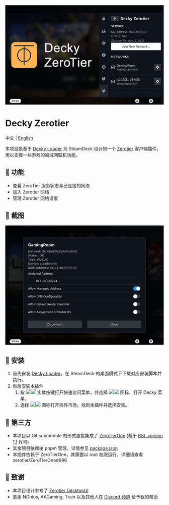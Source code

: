 <div align="center">
  <img src="./assets/thumbnail.jpg"/>
</div>

# Decky Zerotier

中文 | [English]((./README.md))

本项目是基于 [Decky Loader](https://github.com/SteamDeckHomebrew/decky-loader) 为 SteamDeck 设计的一个 [Zerotier](https://www.zerotier.com/) 客户端插件，用以支撑一些游戏的局域网联机功能。

## 🎨 功能
- 查看 ZeroTier 服务状态与已连接的网络
- 加入 Zerotier 网络
- 管理 Zerotier 网络设置

## 🌠 截图
<div align="center">
  <img src="./assets/network_detail.jpg"/>
</div>

## 💾 安装
1. 首先安装 [Decky Loader](https://github.com/SteamDeckHomebrew/decky-loader)，在 SteamDeck 的桌面模式下下载对应安装脚本并执行。
1. 然后安装本插件
   1. 按 <img src="https://raw.githubusercontent.com/SteamDeckHomebrew/decky-loader/main/docs/images/light/qam.svg#gh-dark-mode-only" height=16><img src="https://raw.githubusercontent.com/SteamDeckHomebrew/decky-loader/main/docs/images/dark/qam.svg#gh-light-mode-only" height=16> 实体按键打开快速访问菜单，并选择 <img src="https://raw.githubusercontent.com/SteamDeckHomebrew/decky-loader/main/docs/images/light/plug.svg#gh-dark-mode-only" height=16><img src="https://raw.githubusercontent.com/SteamDeckHomebrew/decky-loader/main/docs/images/dark/plug.svg#gh-light-mode-only" height=16> 图标，打开 Decky 菜单。
   1. 选择 <img src="https://raw.githubusercontent.com/SteamDeckHomebrew/decky-loader/main/docs/images/light/store.svg#gh-dark-mode-only" height=16><img src="https://raw.githubusercontent.com/SteamDeckHomebrew/decky-loader/main/docs/images/dark/store.svg#gh-light-mode-only" height=16> 图标打开插件市场，找到本插件并选择安装。
   
## 🤝 第三方
- 本项目以 Git submodule 的形式直接集成了 [ZeroTierOne](https://github.com/zerotier/ZeroTierOne) (基于 [BSL version 1.1](https://mariadb.com/bsl11/) 许可)
- 其余项目依赖由 pnpm 管理，详情参见 [package.json](https://github.com/hyacz/decky-zerotier/blob/main/package.json)
- 本插件依赖于 ZeroTierOne，其需要以 root 权限运行，详细请查看 zerotier/ZeroTierOne#996

## 📜 致谢
- 本项目设计参考了 [Zerotier DesktopUI](https://github.com/zerotier/DesktopUI)
- 感谢 NGnius, AAGaming, Train 以及其他人在 [Discord 频道](https://deckbrew.xyz/discord) 给予我的帮助